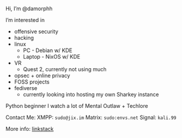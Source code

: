 Hi, I’m @damorphh

I’m interested in 
- offensive security
- hacking
- linux
  - PC - Debian w/ KDE
  - Laptop - NixOS w/ KDE
- VR
   - Quest 2, currently not using much
- opsec + online privacy
- FOSS projects
- fediverse
   - currently looking into hosting my own Sharkey instance

Python beginner
I watch a lot of Mental Outlaw + Techlore

Contact Me:
XMPP: `sudo@jix.im`
Matrix: `sudo:envs.net`
Signal: `kali.99`

More info:
[linkstack](https://linkstak.lgbt/@kali)
